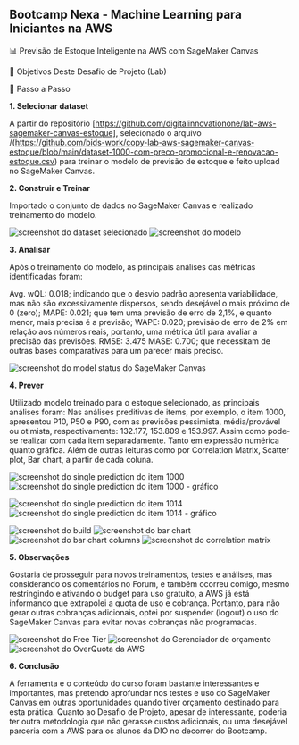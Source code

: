 ## Bootcamp Nexa - Machine Learning para Iniciantes na AWS


📊 Previsão de Estoque Inteligente na AWS com SageMaker Canvas


🎯 Objetivos Deste Desafio de Projeto (Lab)

🚀 Passo a Passo

**1. Selecionar dataset**

A partir do repositório [https://github.com/digitalinnovationone/lab-aws-sagemaker-canvas-estoque], selecionado o arquivo /(https://github.com/bids-work/copy-lab-aws-sagemaker-canvas-estoque/blob/main/dataset-1000-com-preco-promocional-e-renovacao-estoque.csv) para treinar o modelo de previsão de estoque e feito upload no SageMaker Canvas.



**2. Construir e Treinar**

Importado o conjunto de dados no SageMaker Canvas e realizado treinamento do modelo.

![screenshot do dataset selecionado](https://github.com/bids-work/copy-lab-aws-sagemaker-canvas-estoque/blob/main/AWS%20Select.PNG)
![screenshot do modelo](https://github.com/bids-work/copy-lab-aws-sagemaker-canvas-estoque/blob/main/SageMakerCanvas%20-%20My%20Models%20-%20Estoque_2.PNG)



 **3. Analisar**

Após o treinamento do modelo, as principais análises das métricas identificadas foram:

Avg. wQL: 0.018; indicando que o desvio padrão apresenta variabilidade, mas não são excessivamente dispersos, sendo desejável o mais próximo de 0 (zero);
MAPE: 0.021; que tem uma previsão de erro de 2,1%, e quanto menor, mais precisa é a previsão;
WAPE: 0.020; previsão de erro de 2% em relação aos números reais, portanto, uma métrica útil para avaliar a precisão das previsões.
RMSE: 3.475
MASE: 0.700; que necessitam de outras bases comparativas para um parecer mais preciso.

![screenshot do model status do SageMaker Canvas](https://github.com/bids-work/copy-lab-aws-sagemaker-canvas-estoque/blob/main/AWS%20Analyze_print.PNG)



**4. Prever**

Utilizado modelo treinado para o estoque selecionado, as principais análises foram:
Nas análises preditivas de items, por exemplo, o item 1000, apresentou P10, P50 e P90, com as previsões pessimista, média/provável ou otimista, respectivamente: 132.177, 153.809 e 153.997.
Assim como pode-se realizar com cada item separadamente. Tanto em expressão numérica quanto gráfica. Além de outras leituras como por Correlation Matrix, Scatter plot, Bar chart, a partir de cada coluna.

![screenshot do single prediction do item 1000](https://github.com/bids-work/copy-lab-aws-sagemaker-canvas-estoque/blob/main/AWS%20Predict_01.PNG)
![screenshot do single prediction do item 1000 - gráfico](https://github.com/bids-work/copy-lab-aws-sagemaker-canvas-estoque/blob/main/AWS%20Predict_02.PNG)

![screenshot do single prediction do item 1014](https://github.com/bids-work/copy-lab-aws-sagemaker-canvas-estoque/blob/main/AWS%20Predict_04.PNG)
![screenshot do single prediction do item 1014 - gráfico](https://github.com/bids-work/copy-lab-aws-sagemaker-canvas-estoque/blob/main/AWS%20Predict_03.PNG)

![screenshot do build](https://github.com/bids-work/copy-lab-aws-sagemaker-canvas-estoque/blob/main/AWS%20Build_print.PNG)
![screenshot do bar chart](https://github.com/bids-work/copy-lab-aws-sagemaker-canvas-estoque/blob/main/AWS%20Bar%20Chart.PNG)
![screenshot do bar chart columns](https://github.com/bids-work/copy-lab-aws-sagemaker-canvas-estoque/blob/main/AWS%20Bar%20Columns.PNG)
![screenshot do correlation matrix](https://github.com/bids-work/copy-lab-aws-sagemaker-canvas-estoque/blob/main/AWS%20Matrix.PNG)



**5. Observações**

Gostaria de prosseguir para novos treinamentos, testes e análises, mas considerando os comentários no Forum, e também ocorreu comigo, mesmo restringindo e ativando o budget para uso gratuito, a AWS já está informando que extrapolei a quota de uso e cobrança. Portanto, para não gerar outras cobranças adicionais, optei por suspender (logout) o uso do SageMaker Canvas para evitar novas cobranças não programadas.

![screenshot do Free Tier](https://github.com/bids-work/copy-lab-aws-sagemaker-canvas-estoque/blob/main/AWS%20Free%20Tier.PNG)
![screenshot do Gerenciador de orçamento](https://github.com/bids-work/copy-lab-aws-sagemaker-canvas-estoque/blob/main/AWS%20Gerenciador%20de%20orcamento.PNG)
![screenshot do OverQuota da AWS](https://github.com/bids-work/copy-lab-aws-sagemaker-canvas-estoque/blob/main/AWS%20Quotas.png)



**6. Conclusão**

A ferramenta e o conteúdo do curso foram bastante interessantes e importantes, mas pretendo aprofundar nos testes e uso do SageMaker Canvas em outras oportunidades quando tiver orçamento destinado para esta prática. Quanto ao Desafio de Projeto, apesar de interessante, poderia ter outra metodologia que não gerasse custos adicionais, ou uma desejável parceria com a AWS para os alunos da DIO no decorrer do Bootcamp.




